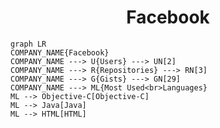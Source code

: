 <h1 align="center">Facebook</h1>

```mermaid
graph LR
COMPANY_NAME{Facebook}
COMPANY_NAME ---> U{Users} ---> UN[2]
COMPANY_NAME ---> R{Repositories} ---> RN[3]
COMPANY_NAME ---> G{Gists} ---> GN[29]
COMPANY_NAME ---> ML{Most Used<br>Languages}
ML --> Objective-C[Objective-C]
ML --> Java[Java]
ML --> HTML[HTML]
```
